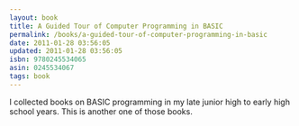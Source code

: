 ```yaml
---
layout: book
title: A Guided Tour of Computer Programming in BASIC
permalink: /books/a-guided-tour-of-computer-programming-in-basic
date: 2011-01-28 03:56:05
updated: 2011-01-28 03:56:05
isbn: 9780245534065
asin: 0245534067
tags: book
---
```

I collected books on BASIC programming in my late junior high to early high
school years. This is another one of those books.
